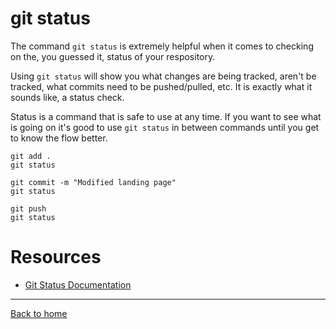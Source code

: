# git status

The command `git status` is extremely helpful when it comes to checking on the, you guessed it, status of your respository.

Using `git status` will show you what changes are being tracked, aren't be tracked, what commits need to be pushed/pulled, etc.
It is exactly what it sounds like, a status check. 

Status is a command that is safe to use at any time. 
If you want to see what is going on it's good to use `git status` in between commands until you get to know the flow better. 

```
git add .
git status

git commit -m "Modified landing page"
git status

git push 
git status
```

# Resources

- [Git Status Documentation](https://git-scm.com/docs/git-status)

--- 

[Back to home](../README.md)